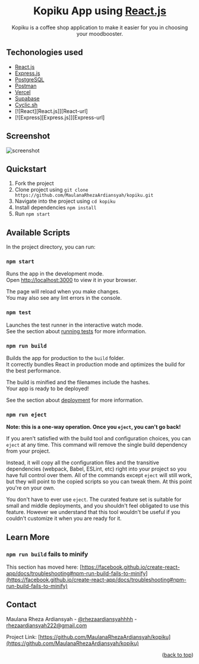<h1 align="center">
  Kopiku App using <a href="https://reactjs.org/" name="readme-top">React.js</a>
</h1>

<p align="center">
  Kopiku is a coffee shop application to make it easier for you in choosing your moodbooster.
</p>


## Techonologies used

- <a href="https://reactjs.org/">React.js</a>
- <a href="https://expressjs.com/">Express.js</a>
- <a href="https://www.postgresql.org/">PostgreSQL</a>
- <a href="https://www.postman.com/">Postman</a>
- <a href="https://vercel.com/">Vercel</a>
- <a href="https://supabase.com/">Supabase</a>
- <a href="http://www.cyclic.sh/">Cyclic.sh</a>
- [![React][React.js]][React-url]
- [![Express][Express.js]][Express-url]

## Screenshot

![screenshot](https://kopiku.cyclic.app/uploads/images/kopiku-landing.png)

## Quickstart

1. Fork the project
2. Clone project using `git clone https://github.com/MaulanaRhezaArdiansyah/kopiku.git`
3. Navigate into the project using `cd kopiku`
4. Install dependencies `npm install`
5. Run `npm start`

## Available Scripts

In the project directory, you can run:

### `npm start`

Runs the app in the development mode.\
Open [http://localhost:3000](http://localhost:3000) to view it in your browser.

The page will reload when you make changes.\
You may also see any lint errors in the console.

### `npm test`

Launches the test runner in the interactive watch mode.\
See the section about [running tests](https://facebook.github.io/create-react-app/docs/running-tests) for more information.

### `npm run build`

Builds the app for production to the `build` folder.\
It correctly bundles React in production mode and optimizes the build for the best performance.

The build is minified and the filenames include the hashes.\
Your app is ready to be deployed!

See the section about [deployment](https://facebook.github.io/create-react-app/docs/deployment) for more information.

### `npm run eject`

**Note: this is a one-way operation. Once you `eject`, you can't go back!**

If you aren't satisfied with the build tool and configuration choices, you can `eject` at any time. This command will remove the single build dependency from your project.

Instead, it will copy all the configuration files and the transitive dependencies (webpack, Babel, ESLint, etc) right into your project so you have full control over them. All of the commands except `eject` will still work, but they will point to the copied scripts so you can tweak them. At this point you're on your own.

You don't have to ever use `eject`. The curated feature set is suitable for small and middle deployments, and you shouldn't feel obligated to use this feature. However we understand that this tool wouldn't be useful if you couldn't customize it when you are ready for it.

## Learn More

### `npm run build` fails to minify

This section has moved here: [https://facebook.github.io/create-react-app/docs/troubleshooting#npm-run-build-fails-to-minify](https://facebook.github.io/create-react-app/docs/troubleshooting#npm-run-build-fails-to-minify)

## Contact

Maulana Rheza Ardiansyah - [@rhezaardiansyahhhh](https://instagram.com/rhezaardiansyahhhh) - rhezaardiansyah222@gmail.com

Project Link: [https://github.com/MaulanaRhezaArdiansyah/kopiku](https://github.com/MaulanaRhezaArdiansyah/kopiku)

<p align="right">(<a href="#readme-top">back to top</a>)</p>
